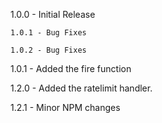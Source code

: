 1.0.0 - Initial Release

    1.0.1 - Bug Fixes
    
    1.0.2 - Bug Fixes
    
1.0.1 - Added the fire function

1.2.0 - Added the ratelimit handler.

1.2.1 - Minor NPM changes
